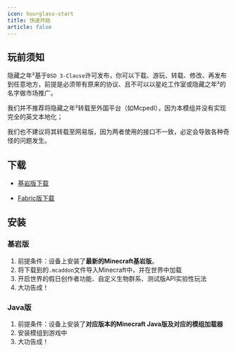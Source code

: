 ```yaml
---
icon: hourglass-start
title: 快速开始
article: false
---
```

## 玩前须知
隐藏之年²基于`BSD 3-Clause`许可发布，你可以下载、游玩、转载、修改、再发布到任意地方，前提是必须带有原来的协议、且不可以以星屹工作室或隐藏之年²的名字做市场推广。

我们并不推荐将隐藏之年²转载至外国平台（如Mcpedl），因为本模组并没有实现完全的英文本地化；

我们也不建议将其转载至网易版，因为两者使用的接口不一致，必定会导致各种奇怪的问题发生。

## 下载
- [基岩版下载](https://pan.huang1111.cn/s/xePzfV)

- [Fabric版下载](https://www.mcmod.cn/download/12453.html)

## 安装
### 基岩版
1. 前提条件：设备上安装了**最新的Minecraft基岩版**。
2. 将下载到的`.mcaddon`文件导入Minecraft中，并在世界中加载
3. 开启世界的假日创作者功能、自定义生物群系、测试版API实验性玩法
4. 大功告成！

### Java版
1. 前提条件：设备上安装了**对应版本的Minecraft Java版及对应的模组加载器**
2. 安装模组到游戏中
3. 大功告成！
